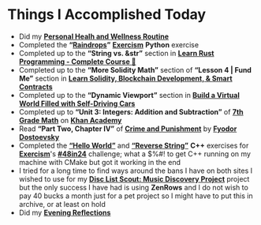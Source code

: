# Things I Accomplished Today

- Did my **[Personal Healh and Wellness Routine](../../routines/2024/personal-health-and-wellness-routine-2024-week-5.md)**
- Completed the **“[Raindrops](https://exercism.org/tracks/python/exercises/raindrops)”** **[Exercism](https://exercism.org)** **Python** exercise
- Completed up to the **“String vs. &str”** section in **[Learn Rust Programming - Complete Course 🦀](https://www.youtube.com/watch?v=BpPEoZW5IiY)**
- Completed up to the **“More Solidity Math”** section of **“Lesson 4 | Fund Me”** section in **[Learn Solidity, Blockchain Development, & Smart Contracts](https://www.youtube.com/watch?v=umepbfKp5rI)**
- Completed up to the **“Dynamic Viewport”** section in **[Build a Virtual World Filled with Self-Driving Cars](https://www.youtube.com/watch?v=5iHejdqYIa8)**
- Completed up to **“Unit 3: Integers: Addition and Subtraction”** of **[7th Grade Math](https://www.khanacademy.org/math/cc-seventh-grade-math)** on **[Khan Academy](https://www.khanacademy.org)**
- Read **“Part Two, Chapter IV”** of **[Crime and Punishment](https://www.goodreads.com/book/show/7144.Crime_and_Punishment)** by **[Fyodor Dostoevsky](https://www.goodreads.com/author/show/3137322.Fyodor_Dostoevsky)**
- Completed the **[“Hello World”](https://exercism.org/tracks/cpp/exercises/hello-world)** and **[“Reverse String”](https://exercism.org/tracks/cpp/exercises/reverse-string)** **C++** exercises for **[Exercism](https://exercism.org)**'s **[#48in24](https://exercism.org/challenges/48in24)** challenge; what a $%#! to get C++ running on my machine with CMake but got it working in the end
- I tried for a long time to find ways around the bans I have on both sites I wished to use for my **[Disc List Scout: Music Discovery Project](https://github.com/evorhard/Disc-List-Scout--Music-Discovery)** project but the only success I have had is using **ZenRows** and I do not wish to pay 40 bucks a month just for a pet project so I might have to put this in archive, or at least on hold
- Did my **[Evening Reflections](../../routines/evening-reflections.md)**

